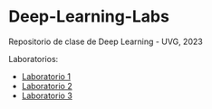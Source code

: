 # Deep-Learning-Labs
Repositorio de clase de Deep Learning - UVG, 2023

Laboratorios:
- [Laboratorio 1](./Lab%201/)
- [Laboratorio 2](./Lab%202/)
- [Laboratorio 3](./Lab%203/)

